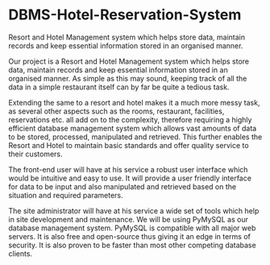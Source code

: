 # DBMS-Hotel-Reservation-System
Resort and Hotel Management system which helps store data, maintain records and keep essential information stored in an organised manner.

Our project is a Resort and Hotel Management system which helps store data, maintain records and keep essential information stored in an organised manner. As simple as this may sound, keeping track of all the data in a simple restaurant itself can by far be quite a tedious task.
Extending the same to a resort and hotel makes it a much more messy task, as several otheraspects such as the rooms, restaurant, facilities, reservations etc. all add on to the complexity, therefore requiring a highly efficient database management system which allows vast amounts of data to be stored, processed, manipulated and retrieved. This further enables the Resort and Hotel to maintain basic standards and offer quality service to their customers.
The front-end user will have at his service a robust user interface which would be intuitive and easy to use. It will provide a user friendly interface for data to be input and also manipulated and retrieved based on the situation and required parameters.
The site administrator will have at his service a wide set of tools which help in sitedevelopment and maintenance. We will be using PyMySQL as our database managementsystem. PyMySQL is compatible with all major web servers. It is also free and open-source thus giving it an edge in terms of security. It is also proven to be faster than most other competing database clients.